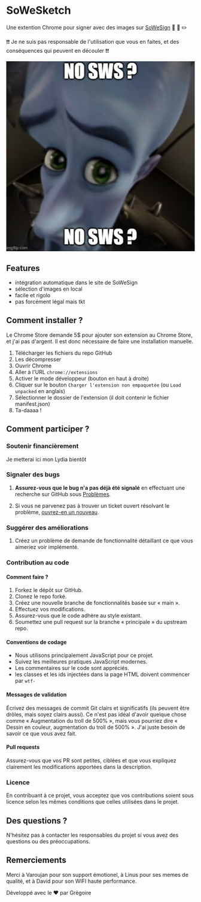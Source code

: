 # SoWeSketch

Une extention Chrome pour signer avec des images sur [SoWeSign](https://app.sowesign.com/login) 👊 💪 ✏️

❗❗ Je ne suis pas responsable de l'utilisation que vous en faites, et des conséquences qui peuvent en découler ❗❗

![No SWS ?](images/no-sws.png)

## Features

- intégration automatique dans le site de SoWeSign
- sélection d'images en local
- facile et rigolo
- pas forcément légal mais tkt

## Comment installer ?

Le Chrome Store demande 5$ pour ajouter son extension au Chrome Store, et j'ai pas d'argent. Il est donc nécessaire de faire une installation manuelle.

1. Télécharger les fichiers du repo GitHub
2. Les décompresser
3. Ouvrir Chrome
4. Aller à l'URL `chrome://extensions`
5. Activer le mode développeur (bouton en haut à droite)
6. Cliquer sur le bouton `Charger l'extension non empaquetée` (ou `Load unpacked` en anglais)
7. Sélectionner le dossier de l'extension (il doit contenir le fichier manifest.json)
8. Ta-daaaa !

## Comment participer ?
  
### Soutenir financièrement
  
Je metterai ici mon Lydia bientôt

### Signaler des bugs

1. **Assurez-vous que le bug n'a pas déjà été signalé** en effectuant une recherche sur GitHub sous [Problèmes](https://github.com/gregoire-badiche/SoWeSketch/issues).

2. Si vous ne parvenez pas à trouver un ticket ouvert résolvant le problème, [ouvrez-en un nouveau](https://github.com/gregoire-badiche/SoWeSketch/issues/new).

### Suggérer des améliorations

1. Créez un problème de demande de fonctionnalité détaillant ce que vous aimeriez voir implémenté.

### Contribution au code

#### Comment faire ?

1. Forkez le dépôt sur GitHub.
2. Clonez le repo forké.
3. Créez une nouvelle branche de fonctionnalités basée sur « main ».
4. Effectuez vos modifications.
5. Assurez-vous que le code adhère au style existant.
6. Soumettez une pull request sur la branche « principale » du upstream repo.

#### Conventions de codage

- Nous utilisons principalement JavaScript pour ce projet.
- Suivez les meilleures pratiques JavaScript modernes.
- Les commentaires sur le code sont appréciés.
- les classes et les ids injectées dans la page HTML doivent commencer par `wtf-`

#### Messages de validation

Écrivez des messages de commit Git clairs et significatifs (ils peuvent être drôles, mais soyez clairs aussi).
Ce n'est pas idéal d'avoir quelque chose comme « Augmentation du troll de 500% », mais vous pourriez dire « Dessin en couleur, augmentation du troll de 500% ».
J'ai juste besoin de savoir ce que vous avez fait.

#### Pull requests

Assurez-vous que vos PR sont petites, ciblées et que vous expliquez clairement les modifications apportées dans la description.

### Licence

En contribuant à ce projet, vous acceptez que vos contributions soient sous licence selon les mêmes conditions que celles utilisées dans le projet.

## Des questions ?

N'hésitez pas à contacter les responsables du projet si vous avez des questions ou des préoccupations.

## Remerciements

Merci à Varoujan pour son support émotionel, à Linus pour ses memes de qualité, et à David pour son WIFI haute performance.

Développé avec le ❤️ par Grégoire
